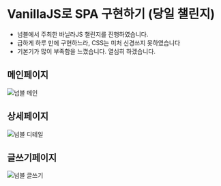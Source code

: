 # VanillaJS로 SPA 구현하기 (당일 챌린지)
- 넘블에서 주최한 바닐라JS 챌린지를 진행하였습니다.
- 급하게 하루 만에 구현하느라, CSS는 미처 신경쓰지 못하였습니다
- 기본기가 많이 부족함을 느꼈습니다. 열심히 하겠습니다.

## 메인페이지
![넘블 메인](https://user-images.githubusercontent.com/113953473/213473815-c9601499-e2ca-4e02-8383-af5a0c4e8537.PNG)

## 상세페이지
![넘블 디테일](https://user-images.githubusercontent.com/113953473/213474023-21772181-1196-401d-ac14-b0c3701ee14f.PNG)

## 글쓰기페이지
![넘블 글쓰기](https://user-images.githubusercontent.com/113953473/213474072-1a0e443e-7b31-48dc-83b5-8849dcf2176e.PNG)

